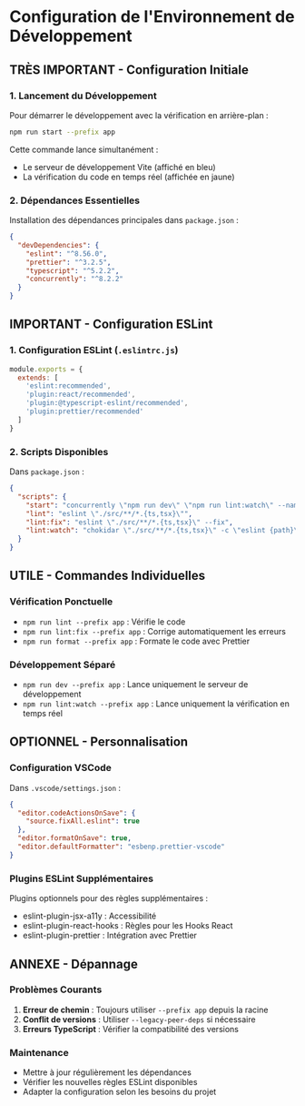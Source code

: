 # Configuration de l'Environnement de Développement

## TRÈS IMPORTANT - Configuration Initiale

### 1. Lancement du Développement
Pour démarrer le développement avec la vérification en arrière-plan :
```bash
npm run start --prefix app
```
Cette commande lance simultanément :
- Le serveur de développement Vite (affiché en bleu)
- La vérification du code en temps réel (affichée en jaune)

### 2. Dépendances Essentielles
Installation des dépendances principales dans `package.json` :
```json
{
  "devDependencies": {
    "eslint": "^8.56.0",
    "prettier": "^3.2.5",
    "typescript": "^5.2.2",
    "concurrently": "^8.2.2"
  }
}
```

## IMPORTANT - Configuration ESLint

### 1. Configuration ESLint (`.eslintrc.js`)
```javascript
module.exports = {
  extends: [
    'eslint:recommended',
    'plugin:react/recommended',
    'plugin:@typescript-eslint/recommended',
    'plugin:prettier/recommended'
  ]
}
```

### 2. Scripts Disponibles
Dans `package.json` :
```json
{
  "scripts": {
    "start": "concurrently \"npm run dev\" \"npm run lint:watch\" --names \"DEV,LINT\" --prefix-colors \"blue,yellow\"",
    "lint": "eslint \"./src/**/*.{ts,tsx}\"",
    "lint:fix": "eslint \"./src/**/*.{ts,tsx}\" --fix",
    "lint:watch": "chokidar \"./src/**/*.{ts,tsx}\" -c \"eslint {path}\""
  }
}
```

## UTILE - Commandes Individuelles

### Vérification Ponctuelle
- `npm run lint --prefix app` : Vérifie le code
- `npm run lint:fix --prefix app` : Corrige automatiquement les erreurs
- `npm run format --prefix app` : Formate le code avec Prettier

### Développement Séparé
- `npm run dev --prefix app` : Lance uniquement le serveur de développement
- `npm run lint:watch --prefix app` : Lance uniquement la vérification en temps réel

## OPTIONNEL - Personnalisation

### Configuration VSCode
Dans `.vscode/settings.json` :
```json
{
  "editor.codeActionsOnSave": {
    "source.fixAll.eslint": true
  },
  "editor.formatOnSave": true,
  "editor.defaultFormatter": "esbenp.prettier-vscode"
}
```

### Plugins ESLint Supplémentaires
Plugins optionnels pour des règles supplémentaires :
- eslint-plugin-jsx-a11y : Accessibilité
- eslint-plugin-react-hooks : Règles pour les Hooks React
- eslint-plugin-prettier : Intégration avec Prettier

## ANNEXE - Dépannage

### Problèmes Courants
1. **Erreur de chemin** : Toujours utiliser `--prefix app` depuis la racine
2. **Conflit de versions** : Utiliser `--legacy-peer-deps` si nécessaire
3. **Erreurs TypeScript** : Vérifier la compatibilité des versions

### Maintenance
- Mettre à jour régulièrement les dépendances
- Vérifier les nouvelles règles ESLint disponibles
- Adapter la configuration selon les besoins du projet
